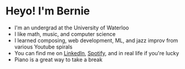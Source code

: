 # Heyo! I'm Bernie
- I'm an undergrad at the University of Waterloo
- I like math, music, and computer science
- I learned composing, web development, ML, and jazz improv from various Youtube spirals
- You can find me on [LinkedIn](https://www.linkedin.com/in/bernie-chen-0826951b6/), [Spotify](https://open.spotify.com/artist/5K5jeQpxq0U8q0ZO32wR7v), and in real life if you're lucky
- Piano is a great way to take a break
